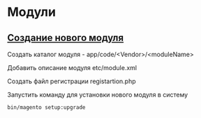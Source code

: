 # Модули

## [Создание нового модуля](http://devdocs.magento.com/videos/fundamentals/create-a-new-module/)

Создать каталог модуля - app/code/&lt;Vendor&gt;/&lt;moduleName&gt;

Добавить описание модуля etc/module.xml

Создать файл регистрации registartion.php

Запустить команду для установки нового модуля в систему

```bash
bin/magento setup:upgrade
```





